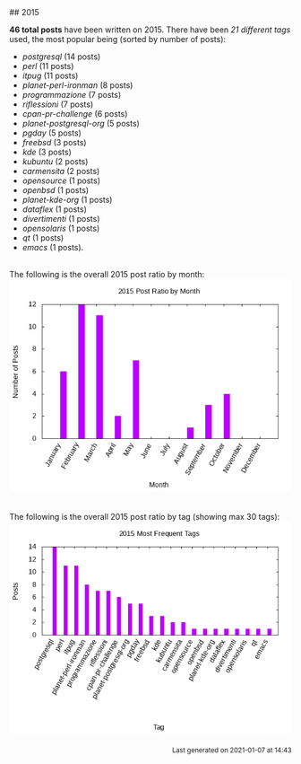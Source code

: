 <a name="2015" />
## 2015 

**46 total posts** have been written on 2015.
There have been *21 different tags* used, the most
popular being (sorted by number of posts):
 
- *postgresql* (14 posts)  
- *perl* (11 posts)  
- *itpug* (11 posts)  
- *planet-perl-ironman* (8 posts)  
- *programmazione* (7 posts)  
- *riflessioni* (7 posts)  
- *cpan-pr-challenge* (6 posts)  
- *planet-postgresql-org* (5 posts)  
- *pgday* (5 posts)  
- *freebsd* (3 posts)  
- *kde* (3 posts)  
- *kubuntu* (2 posts)  
- *carmensita* (2 posts)  
- *opensource* (1 posts)  
- *openbsd* (1 posts)  
- *planet-kde-org* (1 posts)  
- *dataflex* (1 posts)  
- *divertimenti* (1 posts)  
- *opensolaris* (1 posts)  
- *qt* (1 posts)  
- *emacs* (1 posts).<br/>
<br/>
The following is the overall 2015 post ratio by month:
<br/>
    <center>
      <img src="/images/stats/2015-months.png" alt="2015 post ratio per month" />
    </center>
<br/>

<br/>
The following is the overall 2015 post ratio by tag (showing max 30 tags):
<br/>
  <center>
    <img src="/images/stats/2015-tags.png" alt="2015 post ratio per tag" />
  </center>
<br/>

<div align="right">
<small>
Last generated on 2021-01-07 at 14:43
</small>
</div>

<br/>
